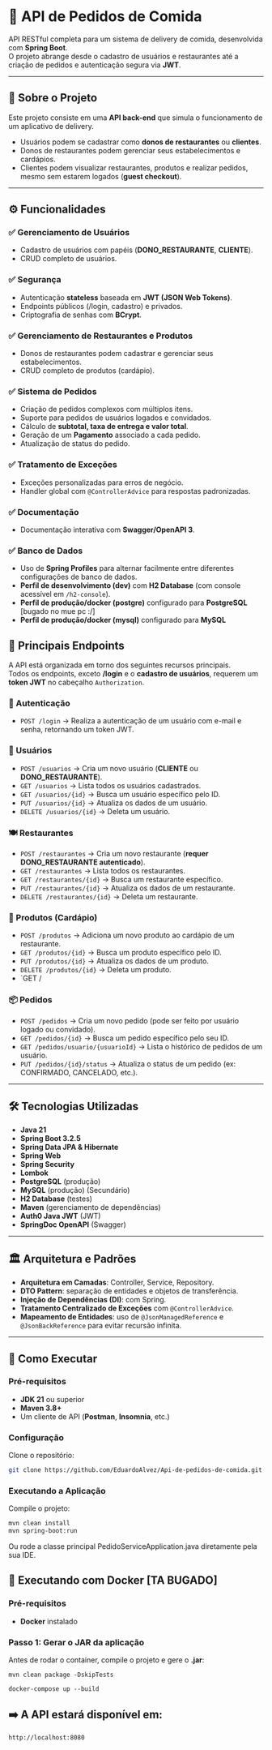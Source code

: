 # 🍔 API de Pedidos de Comida

API RESTful completa para um sistema de delivery de comida, desenvolvida com **Spring Boot**.  
O projeto abrange desde o cadastro de usuários e restaurantes até a criação de pedidos e autenticação segura via **JWT**.

---

## 📌 Sobre o Projeto
Este projeto consiste em uma **API back-end** que simula o funcionamento de um aplicativo de delivery.  

- Usuários podem se cadastrar como **donos de restaurantes** ou **clientes**.  
- Donos de restaurantes podem gerenciar seus estabelecimentos e cardápios.  
- Clientes podem visualizar restaurantes, produtos e realizar pedidos, mesmo sem estarem logados (**guest checkout**).

---

## ⚙️ Funcionalidades

### ✅ Gerenciamento de Usuários
- Cadastro de usuários com papéis (**DONO_RESTAURANTE**, **CLIENTE**).  
- CRUD completo de usuários.  

### ✅ Segurança
- Autenticação **stateless** baseada em **JWT (JSON Web Tokens)**.  
- Endpoints públicos (/login, cadastro) e privados.  
- Criptografia de senhas com **BCrypt**.  

### ✅ Gerenciamento de Restaurantes e Produtos
- Donos de restaurantes podem cadastrar e gerenciar seus estabelecimentos.  
- CRUD completo de produtos (cardápio).  

### ✅ Sistema de Pedidos
- Criação de pedidos complexos com múltiplos itens.  
- Suporte para pedidos de usuários logados e convidados.  
- Cálculo de **subtotal, taxa de entrega e valor total**.  
- Geração de um **Pagamento** associado a cada pedido.  
- Atualização de status do pedido.

### ✅ Tratamento de Exceções
- Exceções personalizadas para erros de negócio.  
- Handler global com `@ControllerAdvice` para respostas padronizadas.  

### ✅ Documentação
- Documentação interativa com **Swagger/OpenAPI 3**.

### ✅ Banco de Dados
- Uso de **Spring Profiles** para alternar facilmente entre diferentes configurações de banco de dados.  
- **Perfil de desenvolvimento (dev)** com **H2 Database** (com console acessível em `/h2-console`).  
- **Perfil de produção/docker (postgre)** configurado para **PostgreSQL** [bugado no mue pc :/]
- **Perfil de produção/docker (mysql)** configurado para **MySQL**


## 🔑 Principais Endpoints

A API está organizada em torno dos seguintes recursos principais.  
Todos os endpoints, exceto **/login** e o **cadastro de usuários**, requerem um **token JWT** no cabeçalho `Authorization`.

### 🔐 Autenticação
- `POST /login` → Realiza a autenticação de um usuário com e-mail e senha, retornando um token JWT.  

### 👤 Usuários
- `POST /usuarios` → Cria um novo usuário (**CLIENTE** ou **DONO_RESTAURANTE**).  
- `GET /usuarios` → Lista todos os usuários cadastrados.  
- `GET /usuarios/{id}` → Busca um usuário específico pelo ID.  
- `PUT /usuarios/{id}` → Atualiza os dados de um usuário.  
- `DELETE /usuarios/{id}` → Deleta um usuário.  

### 🍽️ Restaurantes
- `POST /restaurantes` → Cria um novo restaurante (**requer DONO_RESTAURANTE autenticado**).  
- `GET /restaurantes` → Lista todos os restaurantes.  
- `GET /restaurantes/{id}` → Busca um restaurante específico.  
- `PUT /restaurantes/{id}` → Atualiza os dados de um restaurante.  
- `DELETE /restaurantes/{id}` → Deleta um restaurante.  

### 🛒 Produtos (Cardápio)
- `POST /produtos` → Adiciona um novo produto ao cardápio de um restaurante.  
- `GET /produtos/{id}` → Busca um produto específico pelo ID.  
- `PUT /produtos/{id}` → Atualiza os dados de um produto.  
- `DELETE /produtos/{id}` → Deleta um produto.  
- `GET /

### 📦 Pedidos
- `POST /pedidos` → Cria um novo pedido (pode ser feito por usuário logado ou convidado).  
- `GET /pedidos/{id}` → Busca um pedido específico pelo seu ID.  
- `GET /pedidos/usuario/{usuarioId}` → Lista o histórico de pedidos de um usuário.  
- `PUT /pedidos/{id}/status` → Atualiza o status de um pedido (ex: CONFIRMADO, CANCELADO, etc.).  

---

## 🛠 Tecnologias Utilizadas
- **Java 21**  
- **Spring Boot 3.2.5**  
- **Spring Data JPA & Hibernate**  
- **Spring Web**  
- **Spring Security**  
- **Lombok**  
- **PostgreSQL** (produção)
- **MySQL** (produção) (Secundário) 
- **H2 Database** (testes)  
- **Maven** (gerenciamento de dependências)  
- **Auth0 Java JWT** (JWT)  
- **SpringDoc OpenAPI** (Swagger)  

---

## 🏛 Arquitetura e Padrões
- **Arquitetura em Camadas**: Controller, Service, Repository.  
- **DTO Pattern**: separação de entidades e objetos de transferência.  
- **Injeção de Dependências (DI)**: com Spring.  
- **Tratamento Centralizado de Exceções** com `@ControllerAdvice`.  
- **Mapeamento de Entidades**: uso de `@JsonManagedReference` e `@JsonBackReference` para evitar recursão infinita.  

---

## 🚀 Como Executar

### Pré-requisitos
- **JDK 21** ou superior  
- **Maven 3.8+**  
- Um cliente de API (**Postman**, **Insomnia**, etc.)  

### Configuração
Clone o repositório:
```bash
git clone https://github.com/EduardoAlvez/Api-de-pedidos-de-comida.git
```
### Executando a Aplicação

Compile o projeto:
```bash
mvn clean install
mvn spring-boot:run
```
Ou rode a classe principal PedidoServiceApplication.java diretamente pela sua IDE.

## 🐳 Executando com Docker [TA BUGADO]

### Pré-requisitos
- **Docker** instalado  

### Passo 1: Gerar o JAR da aplicação
Antes de rodar o container, compile o projeto e gere o **.jar**:
```
mvn clean package -DskipTests

docker-compose up --build
```
## ➡️ A API estará disponível em: 
```
http://localhost:8080
```
